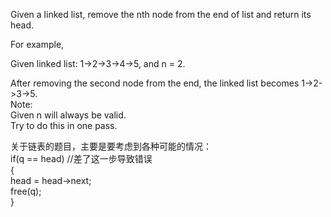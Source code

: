 Given a linked list, remove the nth node from the end of list and return its head.<br>

For example,<br>

   Given linked list: 1->2->3->4->5, and n = 2.<br>

   After removing the second node from the end, the linked list becomes 1->2->3->5.<br>
Note:<br>
Given n will always be valid.<br>
Try to do this in one pass.<br>

关于链表的题目，主要是要考虑到各种可能的情况：<br>
      if(q == head)   //差了这一步导致错误<br>
        {<br>
            head = head->next;<br>
            free(q);<br>
        }<br>
